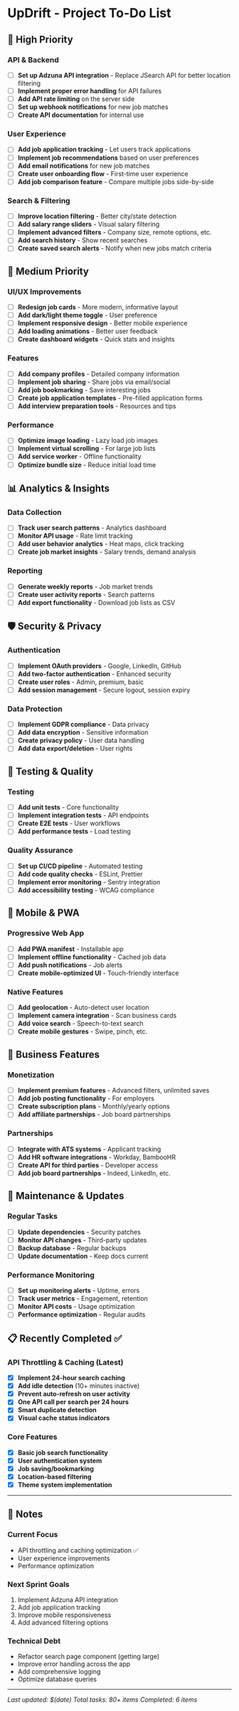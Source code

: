 # UpDrift - Project To-Do List

## 🚀 High Priority

### API & Backend
- [ ] **Set up Adzuna API integration** - Replace JSearch API for better location filtering
- [ ] **Implement proper error handling** for API failures
- [ ] **Add API rate limiting** on the server side
- [ ] **Set up webhook notifications** for new job matches
- [ ] **Create API documentation** for internal use

### User Experience
- [ ] **Add job application tracking** - Let users track applications
- [ ] **Implement job recommendations** based on user preferences
- [ ] **Add email notifications** for new job matches
- [ ] **Create user onboarding flow** - First-time user experience
- [ ] **Add job comparison feature** - Compare multiple jobs side-by-side

### Search & Filtering
- [ ] **Improve location filtering** - Better city/state detection
- [ ] **Add salary range sliders** - Visual salary filtering
- [ ] **Implement advanced filters** - Company size, remote options, etc.
- [ ] **Add search history** - Show recent searches
- [ ] **Create saved search alerts** - Notify when new jobs match criteria

## 🔧 Medium Priority

### UI/UX Improvements
- [ ] **Redesign job cards** - More modern, informative layout
- [ ] **Add dark/light theme toggle** - User preference
- [ ] **Implement responsive design** - Better mobile experience
- [ ] **Add loading animations** - Better user feedback
- [ ] **Create dashboard widgets** - Quick stats and insights

### Features
- [ ] **Add company profiles** - Detailed company information
- [ ] **Implement job sharing** - Share jobs via email/social
- [ ] **Add job bookmarking** - Save interesting jobs
- [ ] **Create job application templates** - Pre-filled application forms
- [ ] **Add interview preparation tools** - Resources and tips

### Performance
- [ ] **Optimize image loading** - Lazy load job images
- [ ] **Implement virtual scrolling** - For large job lists
- [ ] **Add service worker** - Offline functionality
- [ ] **Optimize bundle size** - Reduce initial load time

## 📊 Analytics & Insights

### Data Collection
- [ ] **Track user search patterns** - Analytics dashboard
- [ ] **Monitor API usage** - Rate limit tracking
- [ ] **Add user behavior analytics** - Heat maps, click tracking
- [ ] **Create job market insights** - Salary trends, demand analysis

### Reporting
- [ ] **Generate weekly reports** - Job market trends
- [ ] **Create user activity reports** - Search patterns
- [ ] **Add export functionality** - Download job lists as CSV

## 🛡️ Security & Privacy

### Authentication
- [ ] **Implement OAuth providers** - Google, LinkedIn, GitHub
- [ ] **Add two-factor authentication** - Enhanced security
- [ ] **Create user roles** - Admin, premium, basic
- [ ] **Add session management** - Secure logout, session expiry

### Data Protection
- [ ] **Implement GDPR compliance** - Data privacy
- [ ] **Add data encryption** - Sensitive information
- [ ] **Create privacy policy** - User data handling
- [ ] **Add data export/deletion** - User rights

## 🧪 Testing & Quality

### Testing
- [ ] **Add unit tests** - Core functionality
- [ ] **Implement integration tests** - API endpoints
- [ ] **Create E2E tests** - User workflows
- [ ] **Add performance tests** - Load testing

### Quality Assurance
- [ ] **Set up CI/CD pipeline** - Automated testing
- [ ] **Add code quality checks** - ESLint, Prettier
- [ ] **Implement error monitoring** - Sentry integration
- [ ] **Add accessibility testing** - WCAG compliance

## 📱 Mobile & PWA

### Progressive Web App
- [ ] **Add PWA manifest** - Installable app
- [ ] **Implement offline functionality** - Cached job data
- [ ] **Add push notifications** - Job alerts
- [ ] **Create mobile-optimized UI** - Touch-friendly interface

### Native Features
- [ ] **Add geolocation** - Auto-detect user location
- [ ] **Implement camera integration** - Scan business cards
- [ ] **Add voice search** - Speech-to-text search
- [ ] **Create mobile gestures** - Swipe, pinch, etc.

## 🎯 Business Features

### Monetization
- [ ] **Implement premium features** - Advanced filters, unlimited saves
- [ ] **Add job posting functionality** - For employers
- [ ] **Create subscription plans** - Monthly/yearly options
- [ ] **Add affiliate partnerships** - Job board partnerships

### Partnerships
- [ ] **Integrate with ATS systems** - Applicant tracking
- [ ] **Add HR software integrations** - Workday, BambooHR
- [ ] **Create API for third parties** - Developer access
- [ ] **Add job board partnerships** - Indeed, LinkedIn, etc.

## 🔄 Maintenance & Updates

### Regular Tasks
- [ ] **Update dependencies** - Security patches
- [ ] **Monitor API changes** - Third-party updates
- [ ] **Backup database** - Regular backups
- [ ] **Update documentation** - Keep docs current

### Performance Monitoring
- [ ] **Set up monitoring alerts** - Uptime, errors
- [ ] **Track user metrics** - Engagement, retention
- [ ] **Monitor API costs** - Usage optimization
- [ ] **Performance optimization** - Regular audits

## 📋 Recently Completed ✅

### API Throttling & Caching (Latest)
- [x] **Implement 24-hour search caching**
- [x] **Add idle detection** (10+ minutes inactive)
- [x] **Prevent auto-refresh on user activity**
- [x] **One API call per search per 24 hours**
- [x] **Smart duplicate detection**
- [x] **Visual cache status indicators**

### Core Features
- [x] **Basic job search functionality**
- [x] **User authentication system**
- [x] **Job saving/bookmarking**
- [x] **Location-based filtering**
- [x] **Theme system implementation**

---

## 📝 Notes

### Current Focus
- API throttling and caching optimization ✅
- User experience improvements
- Performance optimization

### Next Sprint Goals
1. Implement Adzuna API integration
2. Add job application tracking
3. Improve mobile responsiveness
4. Add advanced filtering options

### Technical Debt
- Refactor search page component (getting large)
- Improve error handling across the app
- Add comprehensive logging
- Optimize database queries

---

*Last updated: $(date)*
*Total tasks: 80+ items*
*Completed: 6 items* 